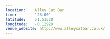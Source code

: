 ```yaml
---
location:    Alley Cat Bar
time:        '23:00'
latitude:    51.51520
longitude:   -0.12929
venue_website: http://www.alleycatbar.co.uk/
---
```

